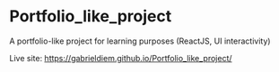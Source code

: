 # Portfolio_like_project
A portfolio-like project for learning purposes (ReactJS, UI interactivity)

Live site: https://gabrieldiem.github.io/Portfolio_like_project/
